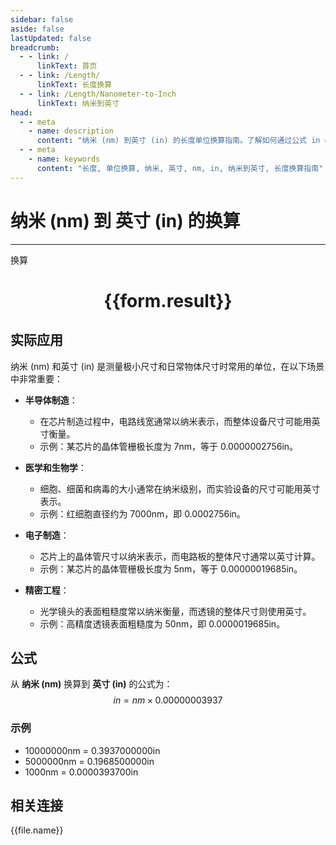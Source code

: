 ```yaml
---
sidebar: false
aside: false
lastUpdated: false
breadcrumb:
  - - link: /
      linkText: 首页
  - - link: /Length/
      linkText: 长度换算
  - - link: /Length/Nanometer-to-Inch
      linkText: 纳米到英寸
head:
  - - meta
    - name: description
      content: "纳米 (nm) 到英寸 (in) 的长度单位换算指南。了解如何通过公式 in = nm × 0.00000003937 换算为英寸。"
  - - meta
    - name: keywords
      content: "长度, 单位换算, 纳米, 英寸, nm, in, 纳米到英寸, 长度换算指南"
---
```

# 纳米 (nm) 到 英寸 (in) 的换算
---
<script setup>
import { onMounted, reactive, inject, ref } from 'vue'
import { NButton, NForm, NFormItem, NInput, NInputNumber, NSelect, NCard, useMessage,NGrid ,NGi } from 'naive-ui'
import { defineClientComponent } from 'vitepress'
import { Length } from '../../files';

const convert = inject('convert')

const form = reactive({
  number: null,
  result: '',
})

const convertHandler = () => {
  if (form.number !== null && !isNaN(form.number)) {
    const convertedValue = parseFloat(form.number) * 0.00000003937
    form.result = `${form.number}nm = ${convertedValue.toFixed(10)}in`
  } else {
    form.result = '请输入有效的数值。'
  }
}
</script>

<n-form size="large" :model="form">
  <n-form-item label="纳米 (nm)">
    <n-input-number v-model:value="form.number" placeholder="输入纳米" style="width: 100%" />
  </n-form-item>
  <n-form-item>
    <n-button type="primary" @click="convertHandler" block>换算</n-button>
  </n-form-item>
</n-form>

<n-card  embedded :bordered="false" hoverable>
  <div  style="text-align:center">
    <h1>{{form.result}}</h1>
  </div>
</n-card>

## 实际应用

纳米 (nm) 和英寸 (in) 是测量极小尺寸和日常物体尺寸时常用的单位，在以下场景中非常重要：

- **半导体制造**：
  - 在芯片制造过程中，电路线宽通常以纳米表示，而整体设备尺寸可能用英寸衡量。
  - 示例：某芯片的晶体管栅极长度为 7nm，等于 0.0000002756in。

- **医学和生物学**：
  - 细胞、细菌和病毒的大小通常在纳米级别，而实验设备的尺寸可能用英寸表示。
  - 示例：红细胞直径约为 7000nm，即 0.0002756in。

- **电子制造**：
  - 芯片上的晶体管尺寸以纳米表示，而电路板的整体尺寸通常以英寸计算。
  - 示例：某芯片的晶体管栅极长度为 5nm，等于 0.00000019685in。

- **精密工程**：
  - 光学镜头的表面粗糙度常以纳米衡量，而透镜的整体尺寸则使用英寸。
  - 示例：高精度透镜表面粗糙度为 50nm，即 0.0000019685in。

## 公式

从 **纳米 (nm)** 换算到 **英寸 (in)** 的公式为：
$$ in = nm \times 0.00000003937 $$

### 示例
- 10000000nm = 0.3937000000in
- 5000000nm = 0.1968500000in
- 1000nm = 0.0000393700in

## 相关连接
<n-grid x-gap="12" :cols="4">
  <n-gi v-for="(file, index) in Length" :key="index">
    <n-button
      text
      tag="a"
      :href="file.path"
      type="primary"
    >
      {{file.name}}
    </n-button>
  </n-gi>
</n-grid>